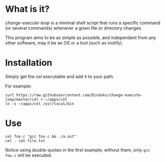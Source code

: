 # What is it?
*change-execute-loop* is a minimal shell script that runs a specific command (or
several commands) whenever a given file or directory changes.

This program aims to be as simple as possible, and independent from any other software,
may it be an OS or a tool (such as inotify).

# Installation
Simply get the *cel* executable and add it to your path.

For example:

```shell
curl https://raw.githubusercontent.com/Dinduks/change-execute-loop/master/cel > ~/apps/cel
ln -s ~/apps/cel /usr/local/bin
```

# Use
```shell
cel foo.c "gcc foo.c && ./a.out"
cel . cat file.txt
```

Notice using double quotes in the first example; without them, only `gcc foo.c`
will be executed.
